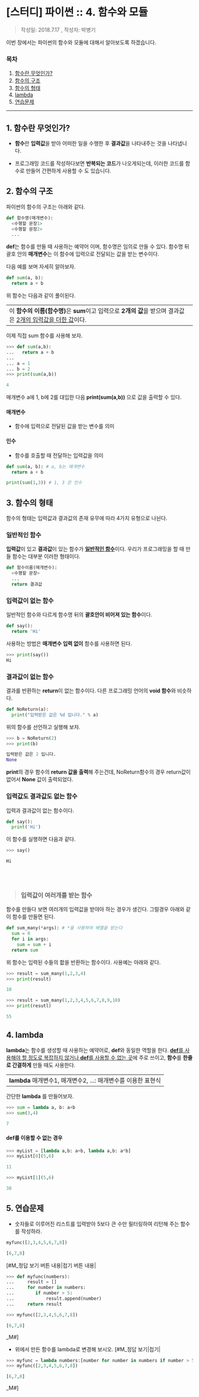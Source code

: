 # [스터디] 파이썬 :: 4. 함수와 모듈
> 작성일: 2018.7.17 , 작성자: 박병기

이번 장에서는 파이썬의 함수와 모듈에 대해서 알아보도록 하겠습니다.

### 목차
1. [함수란 무엇인가?](#m1)
2. [함수의 구조](#m2)
3. [함수의 형태](#m3)
4. [lambda](#m4)
5. [연습문제](#m5)

---

<a id="m1"></a> 
## 1. 함수란 무엇인가?
- **함수**란 **입력값**을 받아 어떠한 일을 수행한 후 **결과값**을 나타내주는 것을 나타냅니다.

- 프로그래밍 코드를 작성하다보면 **반복되는 코드**가 나오게되는데, 이러한 코드를 함수로 만들어 간편하게 사용할 수 도 있습니다.

<a id="m2"></a>
## 2. 함수의 구조
파이썬의 함수의 구조는 아래와 같다.
```python
def 함수명(매개변수):
  <수행할 문장1>
  <수행할 문장2>
  ...
```
**def**는 함수를 만들 때 사용하는 예약어 이며, 함수명은 임의로 만들 수 있다. 함수명 뒤 괄호 안의 **매개변수**는 이 함수에 입력으로 전달되는 값을 받는 변수이다.

다음 예를 보며 자세히 알아보자.
```python
def sum(a, b):
  return a + b
```
위 함수는 다음과 같이 풀이된다.
<table>
<td border: 1px>
이 <b>함수의 이름(함수명)</b>은 <b>sum</b>이고 입력으로 <B>2개의 값</b>을 받으며 결과값은 <u>2개의 입력값을 더한 값</u>이다.
</table>

이제 직접 sum 함수를 사용해 보자.

```python
>>> def sum(a,b):
...   return a + b
... 
... a = 1
... b = 2
>>> print(sum(a,b))

4
```
매개변수 a에 1, b에 2를 대입한 다음 **print(sum(a,b))** 으로 값을 출력할 수 있다.

#### 매개변수
- 함수에 입력으로 전달된 값을 받는 변수를 의미
#### 인수
- 함수를 호출할 때 전달하는 입력값을 의미
```python
def sum(a, b): # a, b는 매개변수
  return a + b

print(sum(1,3)) # 1, 3 은 인수
```

<a id="m3"></a>
## 3. 함수의 형태
함수의 형태는 입력값과 결과값의 존재 유무에 따라 4가지 유형으로 나뉜다.

### 일반적인 함수
**입력값**이 있고 **결과값**이 있는 함수가 <u>**일반적인 함수**</u>이다. 우리가 프로그래밍을 할 때 만들 함수는 대부분 이러한 형태이다.
```python
def 함수이름(매개변수):
  <수행할 문장>
  ...
  return 결과값
```

### 입력값이 없는 함수
일반적인 함수와 다르게 함수명 뒤의 **괄호안이 비어져 있는 함수**이다.
```python
def say():
  return 'Hi'
```
사용하는 방법은 **매개변수 입력 없이** 함수를 사용하면 된다.
```python
>>> print(say())
Hi
```

### 결과값이 없는 함수
결과를 반환하는 **return**이 없는 함수이다.
다른 프로그래밍 언어의 **void 함수**와 비슷하다.
```python
def NoReturn(a):
  print("입력받은 값은 %d 입니다." % a)
```
위의 함수를 선언하고 실행해 보자.
```python
>>> b = NoReturn(2)
>>> print(b)

입력받은 값은 2 입니다.
None
```
**print**의 경우 함수의 **return 값을 출력**해 주는건데, NoReturn함수의 경우 return값이 없어서 **None** 값이 출력되었다.

### 입력값도 결과값도 없는 함수
입력과 결과값이 없는 함수이다.
```python
def say():
  print('Hi')
```
이 함수를 실행하면 다음과 같다.
```python
>>> say()

Hi
```
<br></br>
> ### 입력값이 여러개를 받는 함수
함수를 만들다 보면 여러개의 입력값을 받야아 하는 경우가 생긴다. 그럴경우 아래와 같이 함수를 만들면 된다.
```python
def sum_many(*args): # *을 사용하여 배열을 받는다
  sum = 0
  for i in args:
    sum = sum + i
  return sum
```
위 함수는 입력된 수들의 핪을 반환하는 함수이다. 사용예는 아래와 같다.
```python
>>> result = sum_many(1,2,3,4)
>>> print(result)

10

>>> result = sum_many(1,2,3,4,5,6,7,8,9,10)
>>> print(resutl)

55
```

<a id="m4"></a>
## 4. lambda
**lambda**는 함수를 생성할 때 사용하는 예약어로, **def**와 동일한 역할을 한다.
<u>**def**를 사용해야 할 정도로 복잡하지 않거나 **def**를 사용할 수 없는 곳</u>에 주로 쓰이고, **함수**를 **한줄로 간결하게** 만들 때도 사용한다.

<table>
<td border: 1px>
<b>lambda</b> 매개변수1, 매개변수2, ...: 매개변수를 이용한 표현식
</table>

간단한 **lambda** 를 만들어보자.

```python
>>> sum = lambda a, b: a+b
>>> sum(3,4)

7
```

#### def를 이용할 수 없는 경우
```python
>>> myList = [lambda a,b: a+b, lambda a,b: a*b]
>>> myList[0](5,6)

11

>>> myList[1](5,6)

30
```

<a id="m4"></a>
## 5. 연습문제
- 숫자들로 이루어진 리스트를 입력받아 5보다 큰 수만 필터링하여 리턴해 주는 함수를 작성하라.
```python
myfunc([2,3,4,5,6,7,8])

[6,7,8]
```

[\#M\_정답 보기 버튼 내용|접기 버튼 내용|
```python
>>> def myfunc(numbers):
...     result = []
...     for number in numbers:
...        if number > 5:
...            result.append(number)
...     return result

>>> myfunc([2,3,4,5,6,7,8])

[6,7,8]
```
\_M\#]


- 위에서 만든 함수를 lambda로 변경해 보시오.
[\#M\_정답 보기|접기|
```python
>>> myfunc = lambda numbers:[number for number in numbers if number > 5]
>>> myfunc([2,3,4,5,6,7,8])

[6,7,8]
```
\_M\#]